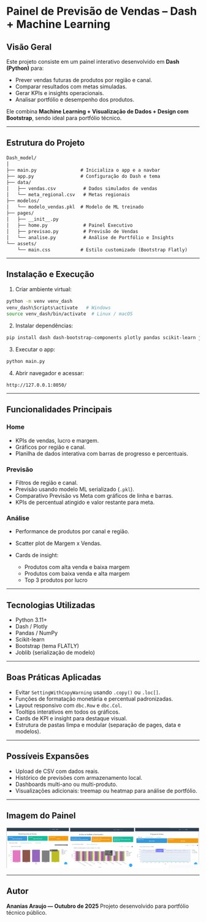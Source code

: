 # **Painel de Previsão de Vendas – Dash + Machine Learning**

## **Visão Geral**

Este projeto consiste em um painel interativo desenvolvido em **Dash (Python)** para:

* Prever vendas futuras de produtos por região e canal.
* Comparar resultados com metas simuladas.
* Gerar KPIs e insights operacionais.
* Analisar portfólio e desempenho dos produtos.

Ele combina **Machine Learning + Visualização de Dados + Design com Bootstrap**, sendo ideal para portfólio técnico.

---

## **Estrutura do Projeto**

```text
Dash_model/
│
├── main.py                # Inicializa o app e a navbar
├── app.py                 # Configuração do Dash e tema
├── data/
│   ├── vendas.csv          # Dados simulados de vendas
│   └── meta_regional.csv   # Metas regionais
├── modelos/
│   └── modelo_vendas.pkl  # Modelo de ML treinado
├── pages/
│   ├── __init__.py
│   ├── home.py             # Painel Executivo
│   ├── previsao.py         # Previsão de Vendas
│   └── analise.py          # Análise de Portfólio e Insights
└── assets/
    └── main.css           # Estilo customizado (Bootstrap Flatly)
````

---

## **Instalação e Execução**

1. Criar ambiente virtual:

```bash
python -m venv venv_dash
venv_dash\Scripts\activate   # Windows
source venv_dash/bin/activate  # Linux / macOS
```

2. Instalar dependências:

```bash
pip install dash dash-bootstrap-components plotly pandas scikit-learn joblib
```

3. Executar o app:

```bash
python main.py
```

4. Abrir navegador e acessar:

```
http://127.0.0.1:8050/
```

---

## **Funcionalidades Principais**

### **Home**

* KPIs de vendas, lucro e margem.
* Gráficos por região e canal.
* Planilha de dados interativa com barras de progresso e percentuais.

### **Previsão**

* Filtros de região e canal.
* Previsão usando modelo ML serializado (`.pkl`).
* Comparativo Previsão vs Meta com gráficos de linha e barras.
* KPIs de percentual atingido e valor restante para meta.

### **Análise**

* Performance de produtos por canal e região.
* Scatter plot de Margem x Vendas.
* Cards de insight:

  * Produtos com alta venda e baixa margem
  * Produtos com baixa venda e alta margem
  * Top 3 produtos por lucro

---

## **Tecnologias Utilizadas**

* Python 3.11+
* Dash / Plotly
* Pandas / NumPy
* Scikit-learn
* Bootstrap (tema FLATLY)
* Joblib (serialização de modelo)

---

## **Boas Práticas Aplicadas**

* Evitar `SettingWithCopyWarning` usando `.copy()` ou `.loc[]`.
* Funções de formatação monetária e percentual padronizadas.
* Layout responsivo com `dbc.Row` e `dbc.Col`.
* Tooltips interativos em todos os gráficos.
* Cards de KPI e insight para destaque visual.
* Estrutura de pastas limpa e modular (separação de pages, data e modelos).

---

## **Possíveis Expansões**

* Upload de CSV com dados reais.
* Histórico de previsões com armazenamento local.
* Dashboards multi-ano ou multi-produto.
* Visualizações adicionais: treemap ou heatmap para análise de portfólio.

---

## **Imagem do Painel**

![Painel de Previsão de Vendas](assets/preview.png)

---

## **Autor**

**Ananias Araujo — Outubro de 2025**
Projeto desenvolvido para portfólio técnico público.
